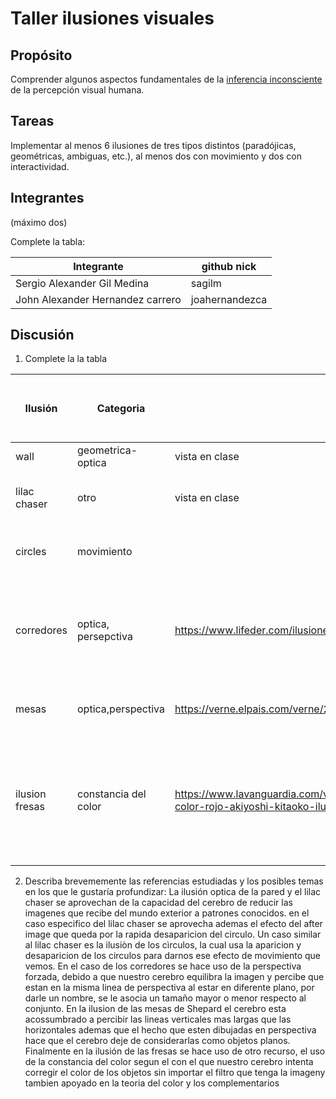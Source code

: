 # Taller ilusiones visuales

## Propósito

Comprender algunos aspectos fundamentales de la [inferencia inconsciente](https://github.com/VisualComputing/Cognitive) de la percepción visual humana.

## Tareas

Implementar al menos 6 ilusiones de tres tipos distintos (paradójicas, geométricas, ambiguas, etc.), al menos dos con movimiento y dos con interactividad.

## Integrantes
(máximo dos)

Complete la tabla:

| Integrante 							| github nick 		|
|---------------------------------------|-------------------|
|      Sergio Alexander Gil Medina      |   sagilm          |
|      John Alexander Hernandez carrero |   joahernandezca  |

## Discusión

1. Complete la la tabla

| Ilusión     | Categoria            | Referencia    | Tipo de interactividad (si aplica)     | URL código base (si aplica) |
|-------------|----------------------|---------------|----------------------------------------|-----------------------------|
|     wall    | geometrica-optica    |vista en clase |                                        |                             |
| lilac chaser| otro                 |vista en clase | hace el movimiento de manera automatica|                             |
| circles     | movimiento           |               |hace el movimiento de manera automatica |                             |
| corredores  | optica, persepctiva  |https://www.lifeder.com/ilusiones-opticas/ |desplaza el mouse horizontalmente para mover el fantasma del mounstro y comprobar el tamaño                                    |                             |
| mesas       | optica,perspectiva  | https://verne.elpais.com/verne/2016/01/27/articulo/1453897011_477533.html |hace el movimiento de manera automatica |                             |
| ilusion fresas|constancia del color|https://www.lavanguardia.com/vida/20170303/42500357812/viral-fresas-color-rojo-akiyoshi-kitaoko-ilusion-optica.html | hacer click sobre cualquier punto de la imagen, en un lado aparece un cuadro mostrando el color real del pixel seleccionado |                             |

2. Describa brevememente las referencias estudiadas y los posibles temas en los que le gustaría profundizar:
	La ilusión optica de la pared y el lilac chaser se aprovechan de la capacidad del cerebro de reducir las imagenes que recibe del mundo exterior a patrones conocidos. en el caso especifico del lilac chaser se aprovecha ademas el efecto del after image que queda por la rapida desaparicion del circulo.
	Un caso similar al lilac chaser es la ilusiòn de los cìrculos, la cual usa la aparicion y desaparicion de los circulos para darnos ese efecto de movimiento que vemos.
	En el caso de los corredores se hace uso de la perspectiva forzada, debido a que nuestro cerebro equilibra la imagen y percibe que estan en la misma linea de perspectiva al estar en diferente plano, por darle un nombre, se le asocia un tamaño mayor o menor respecto al conjunto.
	En la ilusion de las mesas de Shepard el cerebro esta acossumbrado a percibir las lineas verticales mas largas que las horizontales ademas que el hecho que esten dibujadas en perspectiva hace que el cerebro deje de considerarlas como objetos planos.
	Finalmente en la ilusión de las fresas se hace uso de otro recurso, el uso de la constancia del color segun el  con el que nuestro cerebro intenta corregir el color de los objetos sin importar el filtro que tenga la imageny tambien apoyado en la teoria del color y los complementarios
